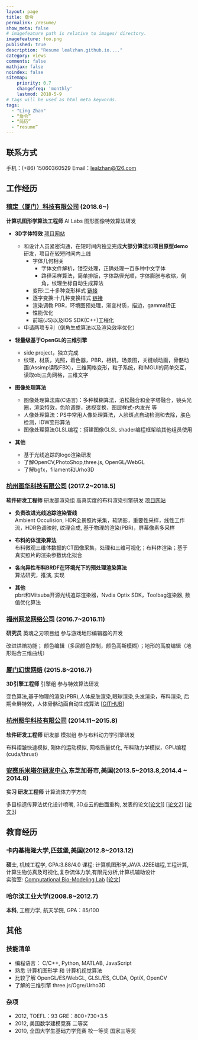 ```yaml
---
layout: page
title: 詹令
permalink: /resume/
show_meta: false
# imagefeature path is relative to images/ directory.
imagefeature: foo.png
published: true
description: "Resume lealzhan.github.io...."
category: views
comments: false
mathjax: false
noindex: false
sitemap:
    priority: 0.7
    changefreq: 'monthly'
    lastmod: 2018-5-9
# tags will be used as html meta keywords.    
tags:
  - "Ling Zhan"
  - “詹令”
  - “简历”
  - “resume”
---
```


## 联系方式

手机：(+86) 15060360529   Email：lealzhan@126.com

## 工作经历


### [稿定（厦门）科技有限公司](https://www.gaoding.com/) (2018.6~)
**计算机图形学算法工程师** AI Labs 图形图像特效算法研发

- **3D字体特效** [项目网站](https://www.gaoding.com/topic/3791)    
	- 和设计人员紧密沟通，在短时间内独立完成**大部分算法**和**项目原型demo**研发，项目在较短时间内上线
		- 字体几何相关
			- 字体文件解析，镂空处理，正确处理一百多种中文字体
			- 路径采样算法，简单排版，字体路径光顺，字体膨胀与收缩，倒角，纹理坐标自动生成算法
		- 变形:二十多种变形样式 [链接](http://note.youdao.com/noteshare?id=b927fd528b398445a4d3f373703b720c)
		- 逐字变换:十几种变换样式 [链接](http://note.youdao.com/noteshare?id=5c4027f644b9b588c6942907485f2413)
		- 渲染调教:PBR，环境图预处理，渐变材质，描边，gamma矫正
		- 性能优化
		- 前端(JS)以及IOS SDK(C++)工程化
	- 申请两项专利（倒角生成算法以及渲染效率优化）

- **轻量级基于OpenGL的三维引擎**
	- side project，独立完成	
	- 纹理，材质，光照，着色器，PBR，相机，场景图，关键帧动画，骨骼动画(Assimp读取FBX)，三维网格变形，粒子系统，和IMGUI的简单交互，读取obj三角网格，三维文字 

- **图像处理算法**   
	- 图像处理算法库(C语言)：多种模糊算法，泊松融合和金字塔融合，镜头光圈，渲染特效，色阶调整，透视变换，图层样式-内发光 等
	- 人像处理算法：PS中常用人像处理算法，人脸斑点自动检测和去除，肤色检测，IDW变形算法
	- 图像处理算法GLSL编程：搭建图像GLSL shader编程框架给其他组员使用

- **其他**    
	- 基于光线追踪的logo渲染研发
	- 了解OpenCV,PhotoShop,three.js, OpenGL/WebGL
	- 了解bgfx，filament和Urho3D

### [杭州图华科技有限公司](http://www.graphicchina.com/) (2017.2~2018.5)
**软件研发工程师** 研发部渲染组 高真实度的布料渲染引擎研发 [项目网站](http://www.frilly.com/)

- **负责改进光线追踪渲染管线**   
Ambient Occulision, HDR全景照片采集，软阴影，重要性采样，线性工作流，HDR色调映射, 纹理合成, 基于物理的渲染(PBR)，屏幕像素多采样

- **布料的体渲染算法**   
布料微观三维体数据的CT图像采集，处理和三维可视化；布料体渲染；基于真实照片的渲染参数优化拟合

- **各向异性布料BRDF在环境光下的预处理渲染算法**   
算法研究，推演, 实现

- **其他**   
pbrt和Mitsuba开源光线追踪渲染器，Nvdia Optix SDK，Toolbag渲染器, 数值优化算法


### [福州网龙网络公司](http://www.nd.com.cn/) (2016.7~2016.11)
**研究员** 英魂之刃项目组 参与游戏地形编辑器的开发

改进烘焙功能； 颜色编辑（多层颜色控制，颜色高斯模糊）；地形的高度编辑（地形贴合三维曲线）

### [厦门幻世网络](http://www.avatarworks.com/) (2015.8~2016.7)
**3D引擎工程师** 引擎组 参与特效算法研发

变色算法,基于物理的渲染(PBR),人体皮肤渲染,眼球渲染,头发渲染，布料渲染, 后期全屏特效，人体骨骼动画自动生成算法 [[GITHUB](https://github.com/lealzhan/reachAndGrasp)]

### [杭州图华科技有限公司](http://www.graphicchina.com/) (2014.11~2015.8)
**软件研发工程师** 研发部 模拟组 参与布料动力学引擎研发

布料褶皱快速模拟, 刚体的运动模拟, 网格质量优化, 布料动力学模拟，GPU编程(cuda/thrust)


### [安赛乐米塔尔研发中心](http://corporate.arcelormittal.com/what-we-do/research-and-development/research-centres),东芝加哥市,美国(2013.5~2013.8,2014.4 ~ 2014.8)
**实习 研发工程师** 计算流体力学方向

多目标遗传算法优化设计喷嘴, 3D点云的曲面重构, 发表的论文[[论文1](http://pan.baidu.com/s/1o7C3elk)] [[论文2](http://pan.baidu.com/s/1pKoz8Kz)] [[论文3](http://pan.baidu.com/s/1c0XkUvm)]



## 教育经历
### 卡内基梅隆大学,匹兹堡,美国(2012.8~2013.12)
**硕士**, 机械工程学, GPA:3.88/4.0
课程: 计算机图形学,JAVA J2EE编程,工程计算,计算生物仿真及可视化,复杂流体力学,有限元分析,计算机辅助设计  
实验室: [Computational Bio-Modeling Lab](http://jessicaz.me.cmu.edu/) [[论文](http://www.tandfonline.com/doi/abs/10.1080/21681163.2013.776270)]

### 哈尔滨工业大学(2008.8~2012.7)
**本科**, 工程力学, 航天学院, GPA：85/100

## 其他

### 技能清单
- 编程语言： C/C++, Python, MATLAB, JavaScript
- 熟悉 计算机图形学 和 计算机视觉算法
- 比较了解 OpenGL/ES/WebGL, GLSL/ES, CUDA, OptiX, OpenCV
- 了解的三维引擎 three.js/Ogre/Urho3D

### 杂项
- 2012,	TOEFL：93 GRE：800+730+3.5
- 2012,	美国数学建模竞赛	二等奖
- 2010,	全国大学生基础力学竞赛	校一等奖 国家三等奖